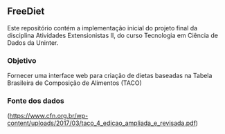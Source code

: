 ## FreeDiet

Este repositório contém a implementação inicial do projeto final da disciplina Atividades Extensionistas II, do curso Tecnologia em Ciência de Dados da Uninter.

### Objetivo

Fornecer uma interface web para criação de dietas baseadas na Tabela Brasileira de Composição de Alimentos (TACO)

### Fonte dos dados

(https://www.cfn.org.br/wp-content/uploads/2017/03/taco_4_edicao_ampliada_e_revisada.pdf)
